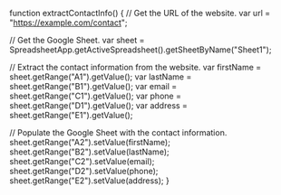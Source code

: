 function extractContactInfo() {
  // Get the URL of the website.
  var url = "https://example.com/contact";

  // Get the Google Sheet.
  var sheet = SpreadsheetApp.getActiveSpreadsheet().getSheetByName("Sheet1");

  // Extract the contact information from the website.
  var firstName = sheet.getRange("A1").getValue();
  var lastName = sheet.getRange("B1").getValue();
  var email = sheet.getRange("C1").getValue();
  var phone = sheet.getRange("D1").getValue();
  var address = sheet.getRange("E1").getValue();

  // Populate the Google Sheet with the contact information.
  sheet.getRange("A2").setValue(firstName);
  sheet.getRange("B2").setValue(lastName);
  sheet.getRange("C2").setValue(email);
  sheet.getRange("D2").setValue(phone);
  sheet.getRange("E2").setValue(address);
}

